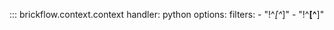 
::: brickflow.context.context
    handler: python
    options:
        filters:
            - "!^_[^_]"
            - "!^__[^__]"

